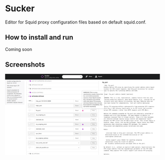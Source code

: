 # Sucker

Editor for Squid proxy configuration files based on default squid.conf.

## How to install and run

Coming soon

## Screenshots

![Screenshot](Screenshot_Sucker.png)
